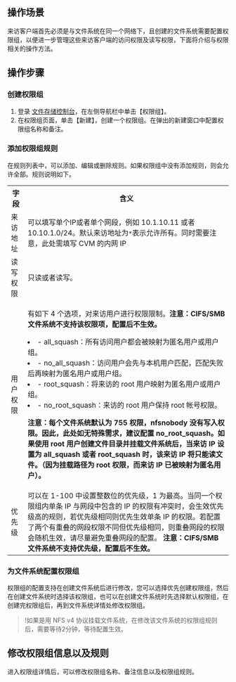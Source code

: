 ## 操作场景

来访客户端首先必须是与文件系统在同一个网络下，且创建的文件系统需要配置权限组，以便进一步管理这些来访客户端的访问权限及读写权限，下面将介绍与权限相关的操作方法。


## 操作步骤
### 创建权限组
1. 登录 [文件存储控制台](https://console.cloud.tencent.com/cfs)，在左侧导航栏中单击【权限组】。
2. 在权限组页面，单击【新建】，创建一个权限组。在弹出的新建窗口中配置权限组名称和备注。


### 添加权限组规则
在规则列表中，可以添加、编辑或删除规则。如果权限组中没有添加规则，则会允许全部。规则说明如下。
<table>
  <tr>
    <th>字段</th>
    <th>含义</th>
  </tr>
  <tr>
    <td>来访地址</td>
		<td>可以填写单个IP或者单个网段，例如 10.1.10.11 或者 10.10.1.0/24。默认来访地址为<code>*</code>表示允许所有。同时需要注意，此处需填写 CVM 的内网 IP</td>
  </tr>
  <tr>
    <td>读写权限</td>
    <td>只读或者读写。</td>
  </tr>
  <tr>
    <td>用户权限</td>
    <td> 
    <p>有如下 4 个选项，对来访用户进行权限限制。<b>注意：CIFS/SMB 文件系统不支持该权限项，配置后不生效。</b></p>
    <li>- all_squash：所有访问用户都会被映射为匿名用户或用户组。</li>
    <li>- no_all_squash：访问用户会先与本机用户匹配，匹配失败后再映射为匿名用户或用户组。</li>
    <li>- root_squash：将来访的 root 用户映射为匿名用户或用户组。</li>
    <li>- no_root_squash：来访的 root 用户保持 root 帐号权限。</li>
    <p><b>注意：每个文件系统默认为 755 权限，nfsnobody 没有写入权限。因此，此处如无特殊需求，建议配置 no_root_squash。如果使用 root 用户创建文件目录并挂载文件系统后，当来访 IP 设置为 all_squash 或者 root_squash 时，该来访 IP 将只能读文件。（因为挂载路径为 root 权限，而来访 IP 已被映射为匿名用户）。<b></p>
    </td>
  </tr>  
  <tr>
    <td>优先级</td>
    <td>可以在 1-100 中设置整数位的优先级，1 为最高。当同一个权限组内单条 IP 与网段中包含的 IP 的权限有冲突时，会生效优先级高的规则，若优先级相同则优先生效单条 IP 的权限。若配置了两个有重叠的网段权限不同但优先级相同，则重叠网段的权限会随机生效，请尽量避免重叠网段的配置。 <b>注意：CIFS/SMB 文件系统不支持优先级，配置后不生效。</b>
    </td>
  </tr>
</table>

### 为文件系统配置权限组
权限组的配置支持在创建文件系统后进行修改，您可以选择优先创建权限组，然后在创建文件系统时选择该权限组，也可以在创建文件系统时先选择默认权限组，在创建完权限组后，再到文件系统详情处修改权限组。

>!如果是用 NFS v4 协议挂载文件系统，在修改该文件系统的权限组规则后，需要等待2分钟，等待配置生效。


## 修改权限组信息以及规则
进入权限组详情后，可以修改权限组名称、备注信息以及权限组规则。


